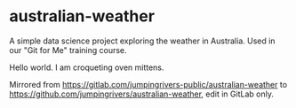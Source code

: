 # australian-weather
A simple data science project exploring the weather in Australia. Used in our "Git for Me" training course.

Hello world. I am croqueting oven mittens. 

Mirrored from https://gitlab.com/jumpingrivers-public/australian-weather to https://github.com/jumpingrivers/australian-weather, edit in GitLab only.
